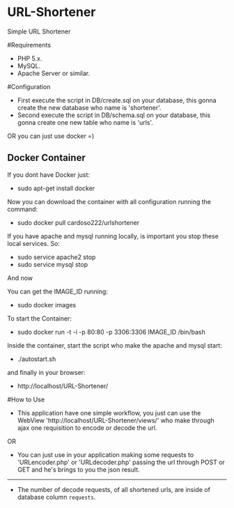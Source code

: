 # URL-Shortener
Simple URL Shortener

#Requirements
- PHP 5.x.
- MySQL.
- Apache Server or similar.

#Configuration

- First execute the script in DB/create.sql on your database, this gonna create the new database who name is 'shortener'.
- Second execute the script in DB/schema.sql on your database, this gonna create one new table who name is 'urls'.

OR you can just use docker =)
## Docker Container

If you dont have Docker just: 
  - sudo apt-get install docker

Now you can download the container with all configuration running the command:
  - sudo docker pull cardoso222/urlshortener

If you have apache and mysql running locally, is important you stop these local services. So:

  - sudo service apache2 stop
  - sudo service mysql stop

And now

You can get the IMAGE_ID running:
  - sudo docker images 

To start the Container:
  - sudo docker run -t -i -p 80:80 -p 3306:3306 IMAGE_ID /bin/bash

Inside the container, start the script who make the apache and mysql start:

  - ./autostart.sh

and finally in your browser:

  - http://localhost/URL-Shortener/

#How to Use

- This application have one simple workflow, you just can use the WebView 'http://localhost/URL-Shortener/views/' who make through ajax one requisition to encode or decode the url.

OR

- You can just use in your application making some requests to 'URLencoder.php' or 'URLdecoder.php' passing the url through POST or GET and he's brings to you the json result. 

***
- The number of decode requests, of all shortened urls, are inside of database column `requests`. 

